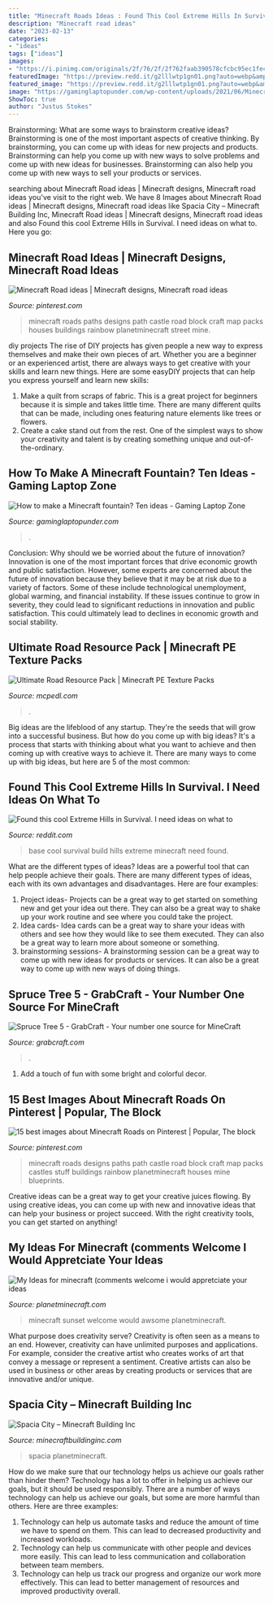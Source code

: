 ```yaml
---
title: "Minecraft Roads Ideas : Found This Cool Extreme Hills In Survival. I Need Ideas On What To"
description: "Minecraft road ideas"
date: "2023-02-13"
categories:
- "ideas"
tags: ["ideas"]
images:
- "https://i.pinimg.com/originals/2f/76/2f/2f762faab390578cfcbc95ec1fec2958.jpg"
featuredImage: "https://preview.redd.it/g2lllwtp1gn01.png?auto=webp&amp;s=d54957628621c04e386d474ff19e85f51e7286f6"
featured_image: "https://preview.redd.it/g2lllwtp1gn01.png?auto=webp&amp;s=d54957628621c04e386d474ff19e85f51e7286f6"
image: "https://gaminglaptopunder.com/wp-content/uploads/2021/06/Minecraft-Fountain.jpg"
ShowToc: true
author: "Justus Stokes"
---
```



Brainstorming: What are some ways to brainstorm creative ideas?
Brainstorming is one of the most important aspects of creative thinking. By brainstorming, you can come up with ideas for new projects and products. Brainstorming can help you come up with new ways to solve problems and come up with new ideas for businesses. Brainstorming can also help you come up with new ways to sell your products or services.

	

		
searching about Minecraft Road ideas | Minecraft designs, Minecraft road ideas you've visit to the right web. We have 8 Images about Minecraft Road ideas | Minecraft designs, Minecraft road ideas like Spacia City – Minecraft Building Inc, Minecraft Road ideas | Minecraft designs, Minecraft road ideas and also Found this cool Extreme Hills in Survival. I need ideas on what to. Here you go:
		
    
## Minecraft Road Ideas | Minecraft Designs, Minecraft Road Ideas

<img loading=lazy src="https://i.pinimg.com/originals/2f/76/2f/2f762faab390578cfcbc95ec1fec2958.jpg" onerror="this.onerror=null;this.src='https://tse4.mm.bing.net/th?id=OIP.JCdlTUo60ftyV6rLel3NSAHaEJ&amp;pid=15.1';" alt="Minecraft Road ideas | Minecraft designs, Minecraft road ideas">

_Source: pinterest.com_

>minecraft roads paths designs path castle road block craft map packs houses buildings rainbow planetminecraft street mine. 

	

diy projects
The rise of DIY projects has given people a new way to express themselves and make their own pieces of art. Whether you are a beginner or an experienced artist, there are always ways to get creative with your skills and learn new things. Here are some easyDIY projects that can help you express yourself and learn new skills:
1) Make a quilt from scraps of fabric. This is a great project for beginners because it is simple and takes little time. There are many different quilts that can be made, including ones featuring nature elements like trees or flowers.
2) Create a cake stand out from the rest. One of the simplest ways to show your creativity and talent is by creating something unique and out-of-the-ordinary.

    
## How To Make A Minecraft Fountain? Ten Ideas - Gaming Laptop Zone

<img loading=lazy src="https://gaminglaptopunder.com/wp-content/uploads/2021/06/Minecraft-Fountain.jpg" onerror="this.onerror=null;this.src='https://tse3.mm.bing.net/th?id=OIP.0Z83Kcf2gKL-YH_4s8gbTwHaEO&amp;pid=15.1';" alt="How to make a Minecraft fountain? Ten ideas - Gaming Laptop Zone">

_Source: gaminglaptopunder.com_

>. 

	

Conclusion: Why should we be worried about the future of innovation?
Innovation is one of the most important forces that drive economic growth and public satisfaction. However, some experts are concerned about the future of innovation because they believe that it may be at risk due to a variety of factors. Some of these include technological unemployment, global warming, and financial instability. If these issues continue to grow in severity, they could lead to significant reductions in innovation and public satisfaction. This could ultimately lead to declines in economic growth and social stability.

    
## Ultimate Road Resource Pack | Minecraft PE Texture Packs

<img loading=lazy src="https://my.mcpedl.com/storage/texturepacks/598/images/ultimate-road-addon_3.png" onerror="this.onerror=null;this.src='https://tse3.mm.bing.net/th?id=OIP.s6Cm24Vzn0jK4Z0LrbW97QHaEK&amp;pid=15.1';" alt="Ultimate Road Resource Pack | Minecraft PE Texture Packs">

_Source: mcpedl.com_

>. 

	

Big ideas are the lifeblood of any startup. They're the seeds that will grow into a successful business. But how do you come up with big ideas? It's a process that starts with thinking about what you want to achieve and then coming up with creative ways to achieve it. There are many ways to come up with big ideas, but here are 5 of the most common: 

    
## Found This Cool Extreme Hills In Survival. I Need Ideas On What To

<img loading=lazy src="https://preview.redd.it/g2lllwtp1gn01.png?auto=webp&amp;s=d54957628621c04e386d474ff19e85f51e7286f6" onerror="this.onerror=null;this.src='https://tse4.mm.bing.net/th?id=OIP.8M24alq1dohrndfWJnUMPQHaEq&amp;pid=15.1';" alt="Found this cool Extreme Hills in Survival. I need ideas on what to">

_Source: reddit.com_

>base cool survival build hills extreme minecraft need found. 

	

What are the different types of ideas?
Ideas are a powerful tool that can help people achieve their goals. There are many different types of ideas, each with its own advantages and disadvantages. Here are four examples: 
1. Project ideas- Projects can be a great way to get started on something new and get your idea out there. They can also be a great way to shake up your work routine and see where you could take the project. 
2. Idea cards- Idea cards can be a great way to share your ideas with others and see how they would like to see them executed. They can also be a great way to learn more about someone or something. 
3. brainstorming sessions- A brainstorming session can be a great way to come up with new ideas for products or services. It can also be a great way to come up with new ways of doing things.

    
## Spruce Tree 5 - GrabCraft - Your Number One Source For MineCraft

<img loading=lazy src="https://h9y3q5u4.stackpathcdn.com/files/products/large/large_spruce-tree-5-10488.png" onerror="this.onerror=null;this.src='https://tse2.mm.bing.net/th?id=OIP.aIpoy3cUHbCSCkJ1xfsLiwHaHe&amp;pid=15.1';" alt="Spruce Tree 5 - GrabCraft - Your number one source for MineCraft">

_Source: grabcraft.com_

>. 

	

1. Add a touch of fun with some bright and colorful decor.

    
## 15 Best Images About Minecraft Roads On Pinterest | Popular, The Block

<img loading=lazy src="https://s-media-cache-ak0.pinimg.com/736x/2f/76/2f/2f762faab390578cfcbc95ec1fec2958.jpg" onerror="this.onerror=null;this.src='https://tse2.mm.bing.net/th?id=OIP.NdqhNCRLZHisWCDIqL8ziAHaEJ&amp;pid=15.1';" alt="15 best images about Minecraft Roads on Pinterest | Popular, The block">

_Source: pinterest.com_

>minecraft roads designs paths path castle road block craft map packs castles stuff buildings rainbow planetminecraft houses mine blueprints. 

	

Creative ideas can be a great way to get your creative juices flowing. By using creative ideas, you can come up with new and innovative ideas that can help your business or project succeed. With the right creativity tools, you can get started on anything!

    
## My Ideas For Minecraft (comments Welcome I Would Appretciate Your Ideas

<img loading=lazy src="http://static.planetminecraft.com/files/resource_media/screenshot/1247/minecraft-sunset_4216959_lrg.jpg" onerror="this.onerror=null;this.src='https://tse2.mm.bing.net/th?id=OIP.InI990iMdEi3T9eopXcnFQHaD0&amp;pid=15.1';" alt="My Ideas for minecraft (comments welcome i would appretciate your ideas">

_Source: planetminecraft.com_

>minecraft sunset welcome would awsome planetminecraft. 

	

What purpose does creativity serve?
Creativity is often seen as a means to an end. However, creativity can have unlimited purposes and applications. For example, consider the creative artist who creates works of art that convey a message or represent a sentiment. Creative artists can also be used in business or other areas by creating products or services that are innovative and/or unique.

    
## Spacia City – Minecraft Building Inc

<img loading=lazy src="https://minecraftbuildinginc.com/wp-content/uploads/formidable/5/Spacia-City-One-of-the-Largest-Cities-in-Minecraft-Building-idea-start-download-skyscraper-tower-2.jpg" onerror="this.onerror=null;this.src='https://tse4.mm.bing.net/th?id=OIP.CMDp_BH71suBD8MfOjynBAHaFj&amp;pid=15.1';" alt="Spacia City – Minecraft Building Inc">

_Source: minecraftbuildinginc.com_

>spacia planetminecraft. 

	

How do we make sure that our technology helps us achieve our goals rather than hinder them?
Technology has a lot to offer in helping us achieve our goals, but it should be used responsibly. There are a number of ways technology can help us achieve our goals, but some are more harmful than others. Here are three examples: 
1. Technology can help us automate tasks and reduce the amount of time we have to spend on them. This can lead to decreased productivity and increased workloads. 
2. Technology can help us communicate with other people and devices more easily. This can lead to less communication and collaboration between team members. 
3. Technology can help us track our progress and organize our work more effectively. This can lead to better management of resources and improved productivity overall.


